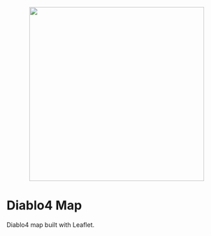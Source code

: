 <p align="center">
  <a href="https://diablo4.blizzard.com/" target="_blank">
    <img src="./screenshots/logo.png" width="400">
  </a>
</p>

# Diablo4 Map

Diablo4 map built with Leaflet.
